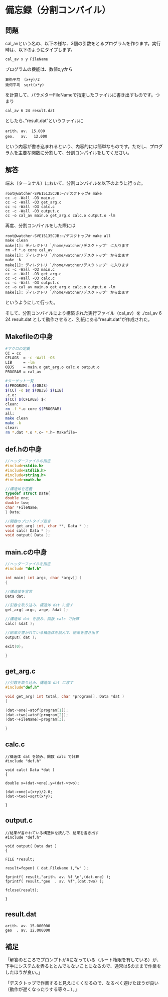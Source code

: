 
# 備忘録（分割コンパイル）

## 問題

cal_avという名の、以下の様な、3個の引数をとるプログラムを作ります。実行時は、以下のようにタイプします。
  ```
  cal_av x y FileName
  ```
 プログラムの機能は、数値x,yから
  ```
  算術平均　(x+y)/2
  幾何平均　sqrt(x*y)
  ```
を計算して、パラメターFileNameで指定したファイルに書き出すものです。つまり
  ```
  cal_av 6 24 result.dat
  ```
としたら、”result.dat”というファイルに
  ```
  arith. av.　15.000
  geo.   av. 　12.000
  ```
という内容が書き込まれるという、内容的には簡単なものです。ただし、プログラムを主要な関数に分割して、分割コンパイルをしてください。

## 解答
端末（ターミナル）において、分割コンパイルを以下のように行った。
  ```
  root@watcher-SVE15135CJB:~/デスクトップ# make
  cc -c -Wall -O3 main.c
  cc -c -Wall -O3 get_arg.c
  cc -c -Wall -O3 calc.c
  cc -c -Wall -O3 output.c
  cc -o cal_av main.o get_arg.o calc.o output.o -lm
  ```
再度、分割コンパイルをした際には
  ```
  root@watcher-SVE15135CJB:~/デスクトップ# make all
  make clean
  make[1]: ディレクトリ `/home/watcher/デスクトップ' に入ります
  rm -f *.o core cal_av
  make[1]: ディレクトリ `/home/watcher/デスクトップ' から出ます
  make -k
  make[1]: ディレクトリ `/home/watcher/デスクトップ' に入ります
  cc -c -Wall -O3 main.c
  cc -c -Wall -O3 get_arg.c
  cc -c -Wall -O3 calc.c
  cc -c -Wall -O3 output.c
  cc -o cal_av main.o get_arg.o calc.o output.o -lm
  make[1]: ディレクトリ `/home/watcher/デスクトップ' から出ます
  ```
というようにして行った。

そして、分割コンパイルにより構築された実行ファイル（cal_av）を
./cal_av 6 24 result.dat
として動作させると、別紙にある”result.dat”が作成された。


## Makefileの中身
  ```bash
  #マクロの定義
  CC = cc
  CFLAGS  = -c -Wall -O3
  LIB     = -lm
  OBJS    = main.o get_arg.o calc.o output.o
  PROGRAM = cal_av

  #ターゲット一覧
  $(PROGRAM): $(OBJS)
  $(CC) -o $@ $(OBJS) $(LIB)
  .c.o:
  $(CC) $(CFLAGS) $<
  clean:
  rm -f *.o core $(PROGRAM)
  all:
  make clean
  make -k
  clear:
  rm *.dat *.o *.c~ *.h~ Makefile~
  ```

## def.hの中身
  ```C
  //ヘッダーファイルの指定
  #include<stdio.h>
  #include<stdlib.h>
  #include<string.h>
  #include<math.h>

  //構造体を定義
  typedef struct Date{
  double one;
  double two;
  char *FileName;
  } Data;

  //関数のプロトタイプ宣言
  void get_arg( int, char **, Data * );
  void calc( Data * );
  void output( Data );
  ```

## main.cの中身
  ```C
  //ヘッダーファイルを指定
  #include "def.h"

  int main( int argc, char *argv[] )
  {

  //構造体を宣言
  Data dat;

  //引数を取り込み、構造体 dat に渡す
  get_arg( argc, argv, &dat );

  //構造体 dat を読み、関数 calc で計算
  calc( &dat );

  //結果が書かれている構造体を読んで、結果を書き出す
  output( dat );

  exit(0);

  }
  ```

## get_arg.c
  ```C
  //引数を取り込み、構造体 dat に渡す
  #include"def.h"

  void get_arg( int total, char *program[], Data *dat )
  {
  
  (dat->one)=atof(program[1]);
  (dat->two)=atof(program[2]);
  (dat->FileName)=program[3];

  }
  ```

## calc.c
  ```
  //構造体 dat を読み、関数 calc で計算
  #include "def.h"

  void calc( Data *dat )
  {

  double x=(dat->one),y=(dat->two);

  (dat->one)=(x+y)/2.0;
  (dat->two)=sqrt(x*y);

  }
  ```

## output.c
  ```
  //結果が書かれている構造体を読んで、結果を書き出す
  #include "def.h"

  void output( Data dat )
  {

  FILE *result;

  result=fopen( ( dat.FileName ),"w" );

  fprintf( result,"arith. av. %f \n",(dat.one) );
  fprintf( result,"geo  . av. %f",(dat.two) );

  fclose(result);

  }
  ```
## result.dat
  ```
  arith. av. 15.000000
  geo  . av. 12.000000
  ```

## 補足

「解答のところでプロンプトが#になっている（ルート権限を有している）が、下手にシステムを弄るととんでもないことになるので、通常は$のままで作業をしたほうが良い。」

「デスクトップで作業すると見えにくくなるので、なるべく避けたほうが良い（動作が遅くなったりする等々…）。」
